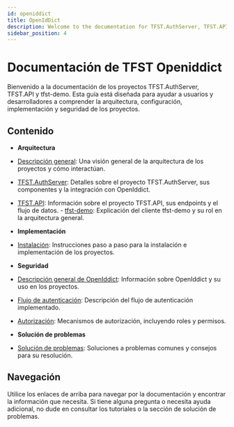 ```yaml
---
id: openiddict
title: OpenIdDict
description: Welcome to the documentation for TFST.AuthServer, TFST.API, and tfst-demo projects.
sidebar_position: 4
---
```

# Documentación de TFST Openiddict

Bienvenido a la documentación de los proyectos TFST.AuthServer, TFST.API y tfst-demo. Esta guía está diseñada para ayudar a usuarios y desarrolladores a comprender la arquitectura, configuración, implementación y seguridad de los proyectos.

## Contenido

- **Arquitectura**
- [Descripción general](./architecture/index.md): Una visión general de la arquitectura de los proyectos y cómo interactúan.
- [TFST.AuthServer](./architecture/auth-server.md): Detalles sobre el proyecto TFST.AuthServer, sus componentes y la integración con OpenIddict.
- [TFST.API](./architecture/api.md): Información sobre el proyecto TFST.API, sus endpoints y el flujo de datos. - [tfst-demo](./architecture/demo-client.md): Explicación del cliente tfst-demo y su rol en la arquitectura general.

- **Implementación**
- [Instalación](./deployment/index.md): Instrucciones paso a paso para la instalación e implementación de los proyectos.

- **Seguridad**
- [Descripción general de OpenIddict](./security/index.md): Información sobre OpenIddict y su uso en los proyectos.
- [Flujo de autenticación](./security/authentication-flow.md): Descripción del flujo de autenticación implementado.
- [Autorización](./security/authorization.md): Mecanismos de autorización, incluyendo roles y permisos.

- **Solución de problemas**
- [Solución de problemas](troubleshooting.md): Soluciones a problemas comunes y consejos para su resolución.

## Navegación

Utilice los enlaces de arriba para navegar por la documentación y encontrar la información que necesita. Si tiene alguna pregunta o necesita ayuda adicional, no dude en consultar los tutoriales o la sección de solución de problemas.